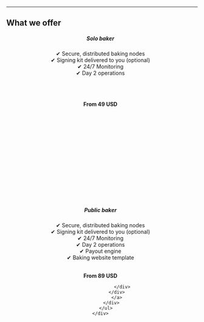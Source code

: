 <section id="offerings">
  <div class="container">
  <div class="col-lg-8">
    <div class="crypto-box">
    <hr class="section-heading-spacer">
      <h2 class="crypto-title">What we offer</h2>
        <ul class="flex-container">
            <div class="view-offering overlay zoom">
              <a style="text-decoration:none" href="/tezos-pricing-chart/">
                <div class="card btn-no-waves" style="width: 28rem;height:27rem;">
                    <div class="card-body" style="text-align: center;">
                    <h5 class="offering-item-title">Solo baker</h5>
                    <p class="card-text-offering">&#10004; Secure, distributed baking nodes
                    <br/>&#10004; Signing kit delivered to you (optional)
                    <br/>&#10004; 24/7 Monitoring
                    <br/>&#10004; Day 2 operations
                    <br/>
                    <br/>
                    <br/>
                    <br/>
                    </p>
                    <p style="align:center;font-weight:bold;">From 49 USD</p>
                    </div>
                </div>
                </a>
            </div>
            <div class="view-offering overlay zoom">
              <a style="text-decoration:none;" href="/tezos-pricing-chart/" target="_blank">
                <div class="card btn-no-waves" style="width: 28rem;height:27rem;">
                    <div class="card-body" style="text-align: center;">
                    <h5 class="offering-item-title">Public baker</h5>
                    <p class="card-text-offering">&#10004; Secure, distributed baking nodes
                    <br/>&#10004; Signing kit delivered to you (optional)
                    <br/>&#10004; 24/7 Monitoring
                    <br/>&#10004; Day 2 operations
                    <br/>&#10004; Payout engine
                    <br/>&#10004; Baking website template
                    <br/>
                    <br/>
                    </p>
                    <p style="align:center;font-weight:bold;">From 89 USD</p>

                    </div>
                </div>
                </a>
            </div>
        </ul>
    </div>
  </div>
  </div>
</section>
